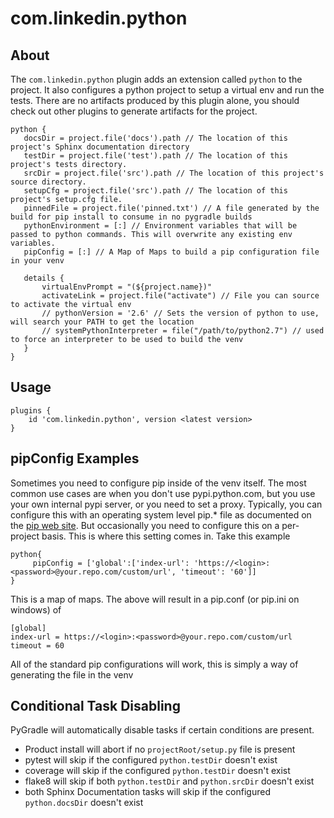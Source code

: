 # com.linkedin.python

## About

The `com.linkedin.python` plugin adds an extension called `python` to the project. It also configures a python project to setup a virtual env and run the tests. There are no artifacts produced by this plugin alone, you should check out other plugins to generate artifacts for the project.
 
 ```
 python {
    docsDir = project.file('docs').path // The location of this project's Sphinx documentation directory
    testDir = project.file('test').path // The location of this project's tests directory.
    srcDir = project.file('src').path // The location of this project's source directory.
    setupCfg = project.file('src').path // The location of this project's setup.cfg file.
    pinnedFile = project.file('pinned.txt') // A file generated by the build for pip install to consume in no pygradle builds
    pythonEnvironment = [:] // Environment variables that will be passed to python commands. This will overwrite any existing env variables.
    pipConfig = [:] // A Map of Maps to build a pip configuration file in your venv
    
    details {
        virtualEnvPrompt = "(${project.name})"
        activateLink = project.file("activate") // File you can source to activate the virtual env
        // pythonVersion = '2.6' // Sets the version of python to use, will search your PATH to get the location
        // systemPythonInterpreter = file("/path/to/python2.7") // used to force an interpreter to be used to build the venv
    }
}
 ```

## Usage

```
plugins {
    id 'com.linkedin.python', version <latest version>
}
```

## pipConfig Examples
Sometimes you need to configure pip inside of the venv itself.  The most common use cases are when you don't use 
pypi.python.com, but you use your own internal pypi server, or you need to set a proxy.  Typically, you can configure 
this with an operating system
level pip.* file as documented on the [pip web site](https://pip.pypa.io/en/stable/user_guide/#config-file).  But
occasionally you need to configure this on a per-project basis.  This is where this setting comes in.  Take this example

```
python{
     pipConfig = ['global':['index-url': 'https://<login>:<password>@your.repo.com/custom/url', 'timeout': '60']]
}
```

This is a map of maps.  The above will result in a pip.conf (or pip.ini on windows) of

```
[global]
index-url = https://<login>:<password>@your.repo.com/custom/url
timeout = 60
```

All of the standard pip configurations will work, this is simply a way of generating the file in the venv

## Conditional Task Disabling
PyGradle will automatically disable tasks if certain conditions are present.

* Product install will abort if no `projectRoot/setup.py` file is present
* pytest will skip if the configured `python.testDir` doesn't exist
* coverage will skip if the configured `python.testDir` doesn't exist
* flake8 will skip if both `python.testDir` and `python.srcDir` doesn't exist
* both Sphinx Documentation tasks will skip if the configured `python.docsDir` doesn't exist
